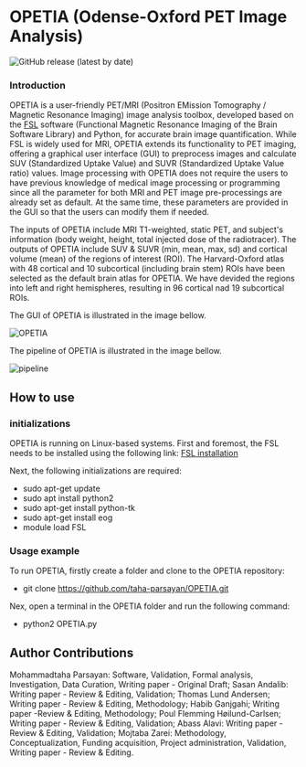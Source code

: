 # OPETIA (Odense-Oxford PET Image Analysis)
![GitHub release (latest by date)](https://github.com/taha-parsayan/OPETIA/releases/tag/v2024-09)

### Introduction
OPETIA is a user-friendly PET/MRI (Positron EMission Tomography / Magnetic Resonance Imaging) image analysis toolbox, developed based on the [FSL](https://process.innovation.ox.ac.uk/software/p/9564/fslv5/1) software (Functional Magnetic Resonance Imaging of the Brain Software Library) and Python, for accurate brain image quantification. While FSL is widely used for MRI, OPETIA extends its functionality to PET imaging, offering a graphical user interface (GUI) to preprocess images and calculate SUV (Standardized Uptake Value) and SUVR (Standardized Uptake Value ratio) values. Image processing with OPETIA does not require the users to have previous knowledge of medical image processing or programming since all the parameter for both MRI and PET image pre-processings are already set as default. At the same time, these parameters are provided in the GUI so that the users can modify them if needed.

The inputs of OPETIA include MRI T1-weighted, static PET, and subject's information (body weight, height, total injected dose of the radiotracer).
The outputs of OPETIA include SUV & SUVR (min, mean, max, sd) and cortical volume (mean) of the regions of interest (ROI).
The Harvard-Oxford atlas with 48 cortical and 10 subcortical (including brain stem) ROIs have been selected as the default brain atlas for OPETIA. We have devided the regions into left and right hemispheres, resulting in 96 cortical nad 19 subcortical ROIs.



The GUI of OPETIA is illustrated in the image bellow.

![OPETIA](https://github.com/user-attachments/assets/d711c01f-1faf-49b8-85ac-4b31892b467d)

The pipeline of OPETIA is illustrated in the image bellow.

![pipeline](https://github.com/user-attachments/assets/d7997e20-9e5d-4655-8736-039365062f7a)

## How to use
### initializations
OPETIA is running on Linux-based systems. First and foremost, the FSL needs to be installed using the following link:
[FSL installation](https://web.mit.edu/fsl_v5.0.10/fsl/doc/wiki/FslInstallation.html)

Next, the following initializations are required:
- sudo apt-get update
- sudo apt install python2
- sudo apt-get install python-tk
- sudo apt-get install eog
- module load FSL

### Usage example
To run OPETIA, firstly create a folder and clone to the OPETIA repository:
- git clone https://github.com/taha-parsayan/OPETIA.git

Nex, open a terminal in the OPETIA folder and run the following command:
- python2 OPETIA.py

## Author Contributions
Mohammadtaha Parsayan: Software, Validation, Formal analysis, Investigation, Data Curation, Writing paper - Original Draft; Sasan Andalib: Writing paper - Review & Editing, Validation; Thomas Lund Andersen; Writing paper - Review & Editing, Methodology; Habib Ganjgahi; Writing paper -Review & Editing, Methodology; Poul Flemming Høilund-Carlsen; Writing paper - Review & Editing, Validation; Abass Alavi: Writing paper - Review & Editing, Validation; Mojtaba Zarei: Methodology, Conceptualization, Funding acquisition, Project administration, Validation, Writing paper - Review & Editing.

